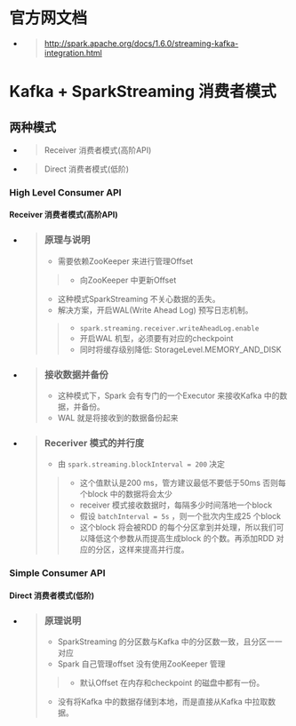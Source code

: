 


# 官方网文档
- > http://spark.apache.org/docs/1.6.0/streaming-kafka-integration.html

# Kafka + SparkStreaming 消费者模式
## 两种模式
- > Receiver 消费者模式(高阶API)
- > Direct 消费者模式(低阶)
### High Level Consumer API
#### Receiver 消费者模式(高阶API)
- > ### 原理与说明
    > - 需要依赖ZooKeeper 来进行管理Offset
    >> - 向ZooKeeper 中更新Offset
    > - 这种模式SparkStreaming 不关心数据的丢失。
    > - 解决方案，开启WAL(Write Ahead Log) 预写日志机制。
    >> - `spark.streaming.receiver.writeAheadLog.enable`
    >> - 开启WAL 机型，必须要有对应的checkpoint
    >> - 同时将缓存级别降低: StorageLevel.MEMORY_AND_DISK

- > ### 接收数据并备份
    > - 这种模式下，Spark 会有专门的一个Executor 来接收Kafka 中的数据，并备份。
    > - WAL 就是将接收到的数据备份起来

- > ### Receriver 模式的并行度
    > - 由 `spark.streaming.blockInterval = 200` 决定
    >> - 这个值默认是200 ms，管方建议最低不要低于50ms 否则每个block 中的数据将会太少
    >> - receiver 模式接收数据时，每隔多少时间落地一个block
    >> - 假设 `batchInterval = 5s` ，则一个批次内生成25 个block
    >> - 这个block 将会被RDD 的每个分区拿到并处理，所以我们可以降低这个参数从而提高生成block 的个数。再添加RDD 对应的分区，这样来提高并行度。


### Simple Consumer API
#### Direct 消费者模式(低阶)
- > ### 原理说明
    > - SparkStreaming 的分区数与Kafka 中的分区数一致，且分区一一对应
    > - Spark 自己管理offset 没有使用ZooKeeper 管理
    >> - 默认Offset 在内存和checkpoint 的磁盘中都有一份。
    > - 没有将Kafka 中的数据存储到本地，而是直接从Kafka 中拉取数据。







